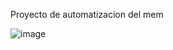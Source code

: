 Proyecto de automatizacion del mem

![image](https://github.com/Vespidboss243/Tecno_Mencito/assets/77710376/12c3d60c-d2f7-4378-88b5-39e8b0183717)
